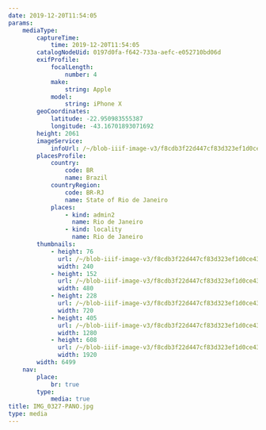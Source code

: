 ```yaml
---
date: 2019-12-20T11:54:05
params:
    mediaType:
        captureTime:
            time: 2019-12-20T11:54:05
        catalogNodeUid: 0197d0fa-f642-733a-aefc-e052710bd06d
        exifProfile:
            focalLength:
                number: 4
            make:
                string: Apple
            model:
                string: iPhone X
        geoCoordinates:
            latitude: -22.950983555387
            longitude: -43.16701893071692
        height: 2061
        imageService:
            infoUrl: /~/blob-iiif-image-v3/f8cdb3f22d447cf83d323ef1d0ce4357ac6148d03c208810e94bca3e05c4c990/info.json
        placesProfile:
            country:
                code: BR
                name: Brazil
            countryRegion:
                code: BR-RJ
                name: State of Rio de Janeiro
            places:
                - kind: admin2
                  name: Rio de Janeiro
                - kind: locality
                  name: Rio de Janeiro
        thumbnails:
            - height: 76
              url: /~/blob-iiif-image-v3/f8cdb3f22d447cf83d323ef1d0ce4357ac6148d03c208810e94bca3e05c4c990/full/240%2C76/0/default.jpg
              width: 240
            - height: 152
              url: /~/blob-iiif-image-v3/f8cdb3f22d447cf83d323ef1d0ce4357ac6148d03c208810e94bca3e05c4c990/full/480%2C152/0/default.jpg
              width: 480
            - height: 228
              url: /~/blob-iiif-image-v3/f8cdb3f22d447cf83d323ef1d0ce4357ac6148d03c208810e94bca3e05c4c990/full/720%2C228/0/default.jpg
              width: 720
            - height: 405
              url: /~/blob-iiif-image-v3/f8cdb3f22d447cf83d323ef1d0ce4357ac6148d03c208810e94bca3e05c4c990/full/1280%2C405/0/default.jpg
              width: 1280
            - height: 608
              url: /~/blob-iiif-image-v3/f8cdb3f22d447cf83d323ef1d0ce4357ac6148d03c208810e94bca3e05c4c990/full/1920%2C608/0/default.jpg
              width: 1920
        width: 6499
    nav:
        place:
            br: true
        type:
            media: true
title: IMG_0327-PANO.jpg
type: media
---
```

